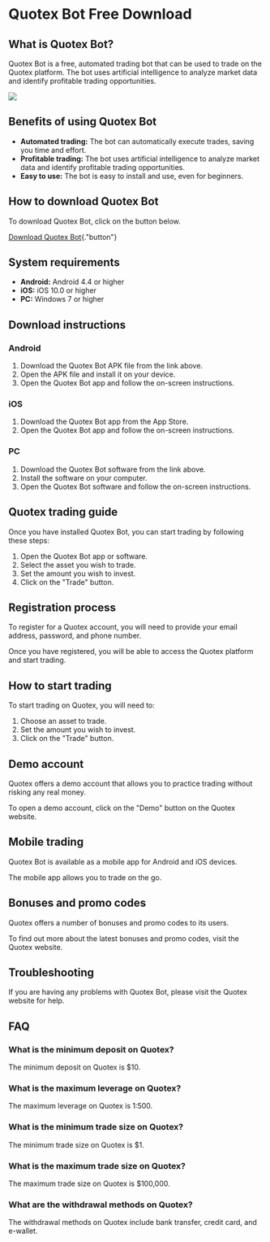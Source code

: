 # Quotex Bot Free Download

## What is Quotex Bot?

Quotex Bot is a free, automated trading bot that can be used to trade on
the Quotex platform. The bot uses artificial intelligence to analyze
market data and identify profitable trading opportunities.

[![](https://static.quotex.io/files/4_en/300_250.jpg)](https://traff.sbs/brokerqxlid)

## Benefits of using Quotex Bot

-   **Automated trading:** The bot can automatically execute trades,
    saving you time and effort.
-   **Profitable trading:** The bot uses artificial intelligence to
    analyze market data and identify profitable trading opportunities.
-   **Easy to use:** The bot is easy to install and use, even for
    beginners.

## How to download Quotex Bot

To download Quotex Bot, click on the button below.

[Download Quotex
Bot](\%22https://traff.sbs/brokerqxlid\%22){."button"}

## System requirements

-   **Android:** Android 4.4 or higher
-   **iOS:** iOS 10.0 or higher
-   **PC:** Windows 7 or higher

## Download instructions

### Android

1.  Download the Quotex Bot APK file from the link above.
2.  Open the APK file and install it on your device.
3.  Open the Quotex Bot app and follow the on-screen instructions.

### iOS

1.  Download the Quotex Bot app from the App Store.
2.  Open the Quotex Bot app and follow the on-screen instructions.

### PC

1.  Download the Quotex Bot software from the link above.
2.  Install the software on your computer.
3.  Open the Quotex Bot software and follow the on-screen instructions.

## Quotex trading guide

Once you have installed Quotex Bot, you can start trading by following
these steps:

1.  Open the Quotex Bot app or software.
2.  Select the asset you wish to trade.
3.  Set the amount you wish to invest.
4.  Click on the "Trade" button.

## Registration process

To register for a Quotex account, you will need to provide your email
address, password, and phone number.

Once you have registered, you will be able to access the Quotex platform
and start trading.

## How to start trading

To start trading on Quotex, you will need to:

1.  Choose an asset to trade.
2.  Set the amount you wish to invest.
3.  Click on the "Trade" button.

## Demo account

Quotex offers a demo account that allows you to practice trading without
risking any real money.

To open a demo account, click on the "Demo" button on the Quotex
website.

## Mobile trading

Quotex Bot is available as a mobile app for Android and iOS devices.

The mobile app allows you to trade on the go.

## Bonuses and promo codes

Quotex offers a number of bonuses and promo codes to its users.

To find out more about the latest bonuses and promo codes, visit the
Quotex website.

## Troubleshooting

If you are having any problems with Quotex Bot, please visit the Quotex
website for help.

## FAQ

### What is the minimum deposit on Quotex?

The minimum deposit on Quotex is \$10.

### What is the maximum leverage on Quotex?

The maximum leverage on Quotex is 1:500.

### What is the minimum trade size on Quotex?

The minimum trade size on Quotex is \$1.

### What is the maximum trade size on Quotex?

The maximum trade size on Quotex is \$100,000.

### What are the withdrawal methods on Quotex?

The withdrawal methods on Quotex include bank transfer, credit card, and
e-wallet.

